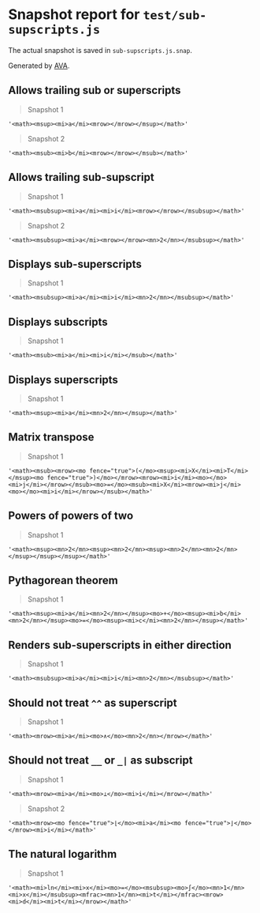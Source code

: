 # Snapshot report for `test/sub-supscripts.js`

The actual snapshot is saved in `sub-supscripts.js.snap`.

Generated by [AVA](https://ava.li).

## Allows trailing sub or superscripts

> Snapshot 1

    '<math><msup><mi>a</mi><mrow></mrow></msup></math>'

> Snapshot 2

    '<math><msub><mi>b</mi><mrow></mrow></msub></math>'

## Allows trailing sub-supscript

> Snapshot 1

    '<math><msubsup><mi>a</mi><mi>i</mi><mrow></mrow></msubsup></math>'

> Snapshot 2

    '<math><msubsup><mi>a</mi><mrow></mrow><mn>2</mn></msubsup></math>'

## Displays sub-superscripts

> Snapshot 1

    '<math><msubsup><mi>a</mi><mi>i</mi><mn>2</mn></msubsup></math>'

## Displays subscripts

> Snapshot 1

    '<math><msub><mi>a</mi><mi>i</mi></msub></math>'

## Displays superscripts

> Snapshot 1

    '<math><msup><mi>a</mi><mn>2</mn></msup></math>'

## Matrix transpose

> Snapshot 1

    '<math><msub><mrow><mo fence="true">(</mo><msup><mi>X</mi><mi>T</mi></msup><mo fence="true">)</mo></mrow><mrow><mi>i</mi><mo>⁣</mo><mi>j</mi></mrow></msub><mo>=</mo><msub><mi>X</mi><mrow><mi>j</mi><mo>⁣</mo><mi>i</mi></mrow></msub></math>'

## Powers of powers of two

> Snapshot 1

    '<math><msup><mn>2</mn><msup><mn>2</mn><msup><mn>2</mn><mn>2</mn></msup></msup></msup></math>'

## Pythagorean theorem

> Snapshot 1

    '<math><msup><mi>a</mi><mn>2</mn></msup><mo>+</mo><msup><mi>b</mi><mn>2</mn></msup><mo>=</mo><msup><mi>c</mi><mn>2</mn></msup></math>'

## Renders sub-superscripts in either direction

> Snapshot 1

    '<math><msubsup><mi>a</mi><mi>i</mi><mn>2</mn></msubsup></math>'

## Should not treat `^^` as superscript

> Snapshot 1

    '<math><mrow><mi>a</mi><mo>∧</mo><mn>2</mn></mrow></math>'

## Should not treat `__` or `_|` as subscript

> Snapshot 1

    '<math><mrow><mi>a</mi><mo>⊥</mo><mi>i</mi></mrow></math>'

> Snapshot 2

    '<math><mrow><mo fence="true">⌊</mo><mi>a</mi><mo fence="true">⌋</mo></mrow><mi>i</mi></math>'

## The natural logarithm

> Snapshot 1

    '<math><mi>ln</mi><mi>x</mi><mo>=</mo><msubsup><mo>∫</mo><mn>1</mn><mi>x</mi></msubsup><mfrac><mn>1</mn><mi>t</mi></mfrac><mrow><mi>d</mi><mi>t</mi></mrow></math>'
